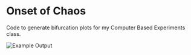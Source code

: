 # Onset of Chaos

Code to generate bifurcation plots for my Computer Based Experiments class. 

![Example Output](chaos.png)